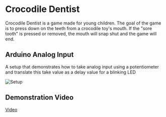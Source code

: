 # Crocodile Dentist
Crocodile Dentist is a game made for young children.
The goal of the game is to press down on the teeth from a crocodile toy's mouth. If the "sore tooth" is pressed or removed, the mouth will snap shut and the game will end.

## Arduino Analog Input
A setup that demonstrates how to take analog input using a potentiometer and translate this take value as a delay value for a blinking LED

![Setup](https://user-images.githubusercontent.com/93306058/167294777-990914b2-1459-4a9b-963c-a6241d966096.png)


## Demonstration Video
[Video](https://drive.google.com/file/d/1MYrOTZ-hu9CGDGApPCy57BF4V7MZzCnE/view?usp=sharing)
